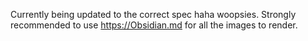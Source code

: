 Currently being updated to the correct spec haha woopsies.
Strongly recommended to use https://Obsidian.md for all the images to render. 